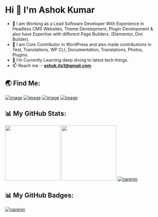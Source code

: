 <h1 align="left">Hi 👋 I'm Ashok Kumar</h1>

- 🌱 I am Working as a Lead Software Developer With Experience in Headless CMS Websites, Theme Development, Plugin Development & also have Expertise with different Page Builders. (Elementor, Divi Builder).
- 🥇 I am Core Contributor in WordPress and also made contributions in Test, Translations, WP CLI, Documentation, Translations, Photos, Plugins.
- 🔭 I’m Currently Learning deep diving to latest tech things.
- 📫 Reach me :-  **ashok.its1@gmail.com**

<h2 align="left">🌏 Find Me:</h2>
<div align="left">
 
[![image](https://img.shields.io/badge/LinkedIn-0077B5?style=for-the-badge&logo=linkedin&logoColor=white)](https://www.linkedin.com/in/narendrasishodiya)
[![image](https://img.shields.io/badge/-WordPress-blue?style=for-the-badge&logo=wordpress&logoColor=white)](https://profiles.wordpress.org/narenin/) 
[![image](https://img.shields.io/badge/Github-black?style=for-the-badge&logo=github&logoColor=white)](https://github.com/ashok1976)
[![image](https://img.shields.io/badge/Gmail-D14836?style=for-the-badge&logo=gmail&logoColor=white)](mailto:ashok.its1@gmail.com)

</div>

<h2 align="left">📊 My GitHub Stats:</h2>

<div align="left">
     <a href="https://github-readme-stats.vercel.app/api/top-langs/?username=ashok1976&theme=aura_dark" target="_blank"><img height="180em" src="https://github-readme-stats.vercel.app/api/top-langs/?username=ashok1976&theme=aura_dark" /></a>
     <a href="https://github-readme-stats.vercel.app/api?username=ashok1976&theme=aura_dark&show_icons=true" target="_blank"><img height="180em" src="https://github-readme-stats.vercel.app/api?username=ashok1976&theme=aura_dark&show_icons=true" /></a>
     <a href="https://github-readme-streak-stats.herokuapp.com/?user=ashok1976&theme=aura_dark&show_icons=true" target="_blank">
      <img align="center" src="https://github-readme-streak-stats.herokuapp.com/?user=ashok1976&theme=aura_dark" alt="narenin" />
     </a>
</div>

<h2 align="left">📊 My GitHub Badges:</h2>
<a align="left" href="https://github-profile-trophy.vercel.app/?username=ashok1976&theme=aura_dark&show_icons=true" target="_blank">
   <img align="center" src="https://github-profile-trophy.vercel.app/?username=ashok1976&theme=aura_dark" alt="narenin" />
</a>
